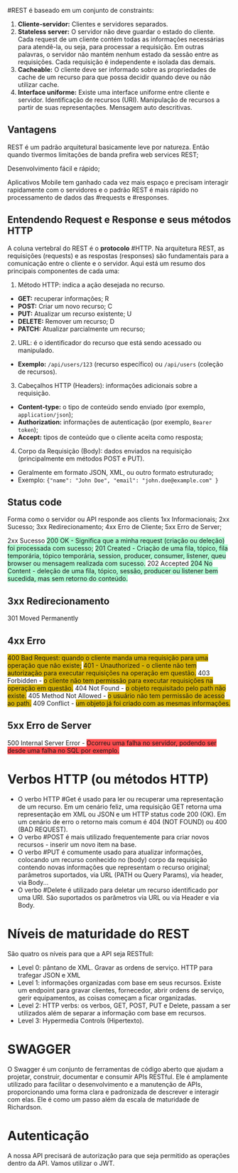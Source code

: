 #REST é baseado em um conjunto de constraints:
1. **Cliente-servidor:** Clientes e servidores separados.
2. **Stateless server:** O servidor não deve guardar o estado do cliente. Cada request de um cliente contém todas as informações necessárias para atendê-la, ou seja, para processar a requisição. Em outras palavras, o servidor não mantém nenhum estado da sessão entre as requisições. Cada requisição é independente e isolada das demais. 
3. **Cacheable:** O cliente deve ser informado sobre as propriedades de cache de um recurso para que possa decidir quando deve ou não utilizar cache.
4. **Interface uniforme:** Existe uma interface uniforme entre cliente e servidor. Identificação de recursos (URI). Manipulação de recursos a partir de suas representações. Mensagem auto descritivas. 

## Vantagens
REST é um padrão arquitetural basicamente leve por natureza. Então quando tivermos limitações de banda prefira web services REST;

Desenvolvimento fácil e rápido;

Aplicativos Mobile tem ganhado cada vez mais espaço e precisam interagir rapidamente com o servidores e o padrão REST é mais rápido no processamento de dados das #requests e #responses.

## Entendendo Request e Response e seus métodos HTTP
A coluna vertebral do REST é o **protocolo** #HTTP. 
Na arquitetura REST, as requisições (requests) e as respostas (responses) são fundamentais para a comunicação entre o cliente e o servidor. Aqui está um resumo dos principais componentes de cada uma:
1. Método HTTP: indica a ação desejada no recurso.
- **GET:** recuperar informações; R
- **POST:** Criar um novo recurso; C
- **PUT:** Atualizar um recurso existente; U
- **DELETE:** Remover um recurso; D
- **PATCH:** Atualizar parcialmente um recurso;

2. URL: é o identificador do recurso que está sendo acessado ou manipulado.
- **Exemplo:** `/api/users/123` (recurso específico) ou `/api/users` (coleção de recursos).

3. Cabeçalhos HTTP (Headers): informações adicionais sobre a requisição.
- **Content-type:** o tipo de conteúdo sendo enviado (por exemplo, `application/json`);
- **Authorization:** informações de autenticação (por exemplo, `Bearer token`);
- **Accept:** tipos de conteúdo que o cliente aceita como resposta;

4. Corpo da Requisição (Body): dados enviados na requisição (principalmente em métodos POST e PUT).
- Geralmente em formato JSON, XML, ou outro formato estruturado;
- Exemplo: `{"name": "John Doe", "email": "john.doe@example.com" }`

## Status code
Forma como o servidor ou API responde aos clients
1xx Informacionais;
2xx Sucesso;
3xx Redirecionamento;
4xx Erro de Cliente;
5xx Erro de Server;

2xx Sucesso
<span style="background:#affad1">200 OK - Significa que a minha request (criação ou deleção) foi processada com sucesso;</span>
<span style="background:#affad1">201 Created - Criação de uma fila, tópico, fila temporária, tópico temporária, session, producer, consumer, listener, queu browser ou mensagem realizada com sucesso.</span> 
202 Accepted
<span style="background:#affad1">204 No Content - deleção de uma fila, tópico, sessão, producer ou listener bem sucedida, mas sem retorno do conteúdo.</span>

## 3xx Redirecionamento
301 Moved Permanently
## 4xx Erro
<span style="background:#d4b106">400 Bad Request: quando o cliente manda uma requisição para uma operação que não existe;</span>
<span style="background:#d4b106">401 - Unauthorized - o cliente não tem autorização para executar requisições na operação em questão.</span>
403 Forbidden - <span style="background:#d4b106">o cliente não tem permissão para executar requisições na operação em questão.</span>
404 Not Found - <span style="background:#d4b106">o objeto requisitado pelo path não existe.</span> 
405 Method Not Allowed - <span style="background:#d4b106">o usuário não tem permissão de acesso ao path.</span>
409 Conflict - <span style="background:#d4b106">um objeto já foi criado com as mesmas informações. </span>
## 5xx Erro de Server
500 Internal Server Error - <span style="background:#ff4d4f">Ocorreu uma falha no servidor, podendo ser desde uma falha no SQL por exemplo.</span> 


# Verbos HTTP (ou métodos HTTP)
- O verbo HTTP #Get é usado para ler ou recuperar uma representação de um recurso. Em um cenário feliz, uma requisição GET retorna uma representação em XML ou JSON e um HTTP status code 200 (OK). Em um cenário de erro o retorno mais comum é 404 (NOT FOUND) ou 400 (BAD REQUEST). 
- O verbo #POST é mais utilizado frequentemente para criar novos recursos - inserir um novo item na base. 
- O verbo #PUT é comumente usado para atualizar informações, colocando um recurso conhecido no (body) corpo da requisição contendo novas informações que representam o recurso original; parâmetros suportados, via URL (PATH ou Query Params), via header, via Body...
- O verbo #Delete é utilizado para deletar um recurso identificado por uma URI.  São suportados os parâmetros via URL ou via Header e via Body.
# Níveis de maturidade do REST
São quatro os níveis para que a API seja RESTfull:
- Level 0: pântano de XML. Gravar as ordens de serviço. HTTP para trafegar JSON e XML
- Level 1: informações organizadas com base em seus recursos. Existe um endpoint para gravar clientes, fornecedor, abrir ordens de serviço, gerir equipamentos, as coisas começam a ficar organizadas.
- Level 2: HTTP verbs: os verbos, GET, POST, PUT e Delete, passam a ser utilizados além de separar a informação com base em recursos.
- Level 3: Hypermedia Controls (Hipertexto).

# SWAGGER
O Swagger é um conjunto de ferramentas de código aberto que ajudam a projetar, construir, documentar e consumir APIs RESTful. Ele é amplamente utilizado para facilitar o desenvolvimento e a manutenção de APIs, proporcionando uma forma clara e padronizada de descrever e interagir com elas. Ele é como um passo além da escala de maturidade de Richardson. 

# Autenticação
A nossa API precisará de autorização para que seja permitido as operações dentro da API. Vamos utilizar o JWT. 






